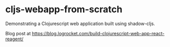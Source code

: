 # cljs-webapp-from-scratch

Demonstrating a Clojurescript web application built using shadow-cljs.

Blog post at https://blog.logrocket.com/build-clojurescript-web-app-react-reagent/
